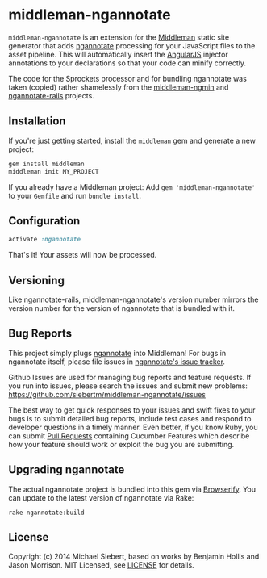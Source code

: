 # middleman-ngannotate

`middleman-ngannotate` is an extension for the [Middleman] static site generator that adds [ngannotate](https://github.com/olov/ngannotate) processing for your JavaScript files to the asset pipeline. This will automatically insert the [AngularJS](http://angularjs.org) injector annotations to your declarations so that your code can minify correctly.

The code for the Sprockets processor and for bundling ngannotate was taken (copied) rather shamelessly from the [middleman-ngmin](https://github.com/bhollis/middleman-ngmin) and [ngannotate-rails](https://github.com/kikonen/ngannotate-rails) projects.

## Installation

If you're just getting started, install the `middleman` gem and generate a new project:

```bash
gem install middleman
middleman init MY_PROJECT
```

If you already have a Middleman project: Add `gem 'middleman-ngannotate'` to your `Gemfile` and run `bundle install`.

## Configuration

```ruby
activate :ngannotate
```

That's it! Your assets will now be processed.

## Versioning

Like ngannotate-rails, middleman-ngannotate's version number mirrors the version number for the version of ngannotate that is bundled with it.

## Bug Reports

This project simply plugs [ngannotate](https://github.com/olov/ngannotate-rails) into Middleman! For bugs in ngannotate itself, please file issues in [ngannotate's issue tracker](https://github.com/olov/ngannotate/issues).

Github Issues are used for managing bug reports and feature requests. If you run into issues, please search the issues and submit new problems: https://github.com/siebertm/middleman-ngannotate/issues

The best way to get quick responses to your issues and swift fixes to your bugs is to submit detailed bug reports, include test cases and respond to developer questions in a timely manner. Even better, if you know Ruby, you can submit [Pull Requests](https://help.github.com/articles/using-pull-requests) containing Cucumber Features which describe how your feature should work or exploit the bug you are submitting.

## Upgrading ngannotate

The actual ngannotate project is bundled into this gem via [Browserify](https://github.com/substack/node-browserify). You can update to the latest version of ngannotate via Rake:

    rake ngannotate:build

## License

Copyright (c) 2014 Michael Siebert, based on works by Benjamin Hollis and Jason Morrison. MIT Licensed, see [LICENSE] for details.

[middleman]: http://middlemanapp.com
[gem]: https://rubygems.org/gems/middleman-ngannotate
[gemnasium]: https://gemnasium.com/siebertm/middleman-ngannotate
[LICENSE]: https://github.com/siebertm/middleman-ngannotate/blob/master/LICENSE.md
